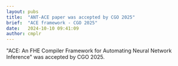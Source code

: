 ```yaml
---
layout: pubs
title:  "ANT-ACE paper was accepted by CGO 2025"
brief:  "ACE framework - CGO 2025"
date:   2024-10-10 09:41:09
author: cmplr
---
```


"ACE: An FHE Compiler Framework for Automating Neural Network Inference" was accepted by CGO 2025.

